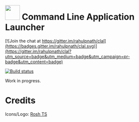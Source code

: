 # <img src="https://raw.githubusercontent.com/rahulpnath/clal/master/Resources/CLAL.png" width="48">   Command Line Application Launcher      

[![Join the chat at https://gitter.im/rahulpnath/clal](https://badges.gitter.im/rahulpnath/clal.svg)](https://gitter.im/rahulpnath/clal?utm_source=badge&utm_medium=badge&utm_campaign=pr-badge&utm_content=badge)

[![Build status](https://ci.appveyor.com/api/projects/status/1wxaufn2e6gd8ma7/branch/master?svg=true)](https://ci.appveyor.com/project/rahulpnath/clal/branch/master)


Work in progress.

# Credits
Icons/Logo: [Rosh TS](http://www.roshts.com/)

 

